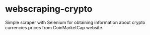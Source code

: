 # webscraping-crypto
Simple scraper with Selenium for obtaining information about crypto currencies prices from CoinMarketCap website.
